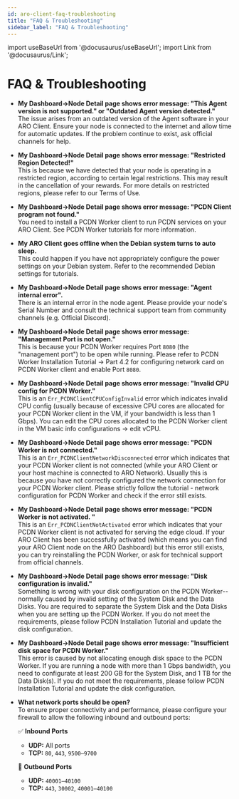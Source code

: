 ```yaml
---
id: aro-client-faq-troubleshooting
title: "FAQ & Troubleshooting"
sidebar_label: "FAQ & Troubleshooting"
---
```

import useBaseUrl from '@docusaurus/useBaseUrl';
import Link from '@docusaurus/Link';

# FAQ & Troubleshooting

- **My Dashboard->Node Detail page shows error message: "This Agent version is not supported." or "Outdated Agent version detected."**   
  The issue arises from an outdated version of the Agent software in your ARO Client. Ensure your node is connected to the internet and allow time for automatic updates. If the problem continue to exist, ask official channels for help. 

- **My Dashboard->Node Detail page shows error message: "Restricted Region Detected!"**  
  This is because we have detected that your node is operating in a restricted region, according to certain legal restrictions. This may result in the cancellation of your rewards. For more details on restricted regions, please refer to our <Link to="/appendix/terms-of-use">Terms of Use</Link>.

- **My Dashboard->Node Detail page shows error message: "PCDN Client program not found."**  
  You need to install a PCDN Worker client to run PCDN services on your ARO Client. See <Link to="/node-operator-guide/aro-client/aro-client-pcdn-worker">PCDN Worker tutorials</Link> for more information.
  
- **My ARO Client goes offline when the Debian system turns to auto sleep.**  
  This could happen if you have not appropriately configure the power settings on your Debian system. Refer to the <Link to="/node-operator-guide/aro-client/aro-client-debian/#5-recommended-settings-on-debian-system">recommended Debian settings</Link> for tutorials. 

- **My Dashboard->Node Detail page shows error message: "Agent internal error".**  
  There is an internal error in the node agent. Please provide your node's Serial Number and consult the technical support team from community channels (e.g. Official Discord).

- **My Dashboard->Node Detail page shows error message: "Management Port is not open."**  
  This is because your PCDN Worker requires Port `8080` (the "management port") to be open while running. Please refer to <Link to="/node-operator-guide/aro-client/aro-client-pcdn-worker#42-network-card-configurations">PCDN Worker Installation Tutorial -> Part 4.2</Link> for configuring network card on PCDN Worker client and enable Port `8080`.

- **My Dashboard->Node Detail page shows error message: "Invalid CPU config for PCDN Worker."**  
  This is an `Err_PCDNClientCPUConfigInvalid` error which indicates invalid CPU config (usually because of excessive CPU cores are allocated for your PCDN Worker client in the VM, if your bandwidth is less than 1 Gbps). You can edit the CPU cores allocated to the PCDN Worker client in the <Link to="/node-operator-guide/aro-client/aro-client-pcdn-worker#31-configure-basic-information">VM basic info configurations -> edit vCPU</Link>. 

- **My Dashboard->Node Detail page shows error message: "PCDN Worker is not connected."**  
  This is an `Err_PCDNClientNetworkDisconnected` error which indicates that your PCDN Worker client is not connected (while your ARO Client or your host machine is connected to ARO Network). Usually this is because you have not correctly configured the network connection for your PCDN Worker client. Please strictly follow the <Link to="/node-operator-guide/aro-client/aro-client-pcdn-worker#32-configure-network-interface">tutorial - network configuration for PCDN Worker</Link> and check if the error still exists.   
  
- **My Dashboard->Node Detail page shows error message: "PCDN Worker is not activated. "**  
  This is an `Err_PCDNClientNotActivated` error which indicates that your PCDN Worker client is not activated for serving the edge cloud. If your ARO Client has been successfully activated (which means you can find your ARO Client node on the ARO Dashboard) but this error still exists, you can try reinstalling the PCDN Worker, or ask for technical support from official channels. 
  
- **My Dashboard->Node Detail page shows error message: "Disk configuration is invalid."**  
  Something is wrong with your disk configuration on the PCDN Worker-- normally caused by invalid setting of the System Disk and the Data Disks. You are required to separate the System Disk and the Data Disks when you are setting up the PCDN Worker. If you do not meet the requirements, please follow <Link to="/node-operator-guide/aro-client/aro-client-pcdn-worker">PCDN Installation Tutorial</Link> and update the disk configuration.
  
- **My Dashboard->Node Detail page shows error message: "Insufficient disk space for PCDN Worker."**  
  This error is caused by not allocating enough disk space to the PCDN Worker. If you are running a node with more than 1 Gbps bandwidth, you need to configurate at least 200 GB for the System Disk, and 1 TB for the Data Disk(s). If you do not meet the requirements, please follow <Link to="/node-operator-guide/aro-client/aro-client-pcdn-worker">PCDN Installation Tutorial</Link> and update the disk configuration.

- **What network ports should be open?**  
  To ensure proper connectivity and performance, please configure your firewall to allow the following inbound and outbound ports:

  ✅ **Inbound Ports**
   - **UDP:** All ports  
   - **TCP:** `80`, `443`, `9500–9700`

  🚀 **Outbound Ports**
   - **UDP:** `40001–40100`  
   - **TCP:** `443`, `30002`, `40001–40100`